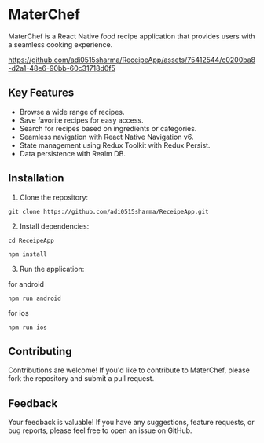 # MaterChef

MaterChef is a React Native food recipe application that provides users with a seamless cooking experience. 

https://github.com/adi0515sharma/ReceipeApp/assets/75412544/c0200ba8-d2a1-48e6-90bb-60c31718d0f5

## Key Features

- Browse a wide range of recipes.
- Save favorite recipes for easy access.
- Search for recipes based on ingredients or categories.
- Seamless navigation with React Native Navigation v6.
- State management using Redux Toolkit with Redux Persist.
- Data persistence with Realm DB.

## Installation

1. Clone the repository:
```
git clone https://github.com/adi0515sharma/ReceipeApp.git
```

2. Install dependencies:
```
cd ReceipeApp
```
```
npm install
```

3. Run the application:

for android
```
npm run android
```
for ios
```
npm run ios
```

## Contributing

Contributions are welcome! If you'd like to contribute to MaterChef, please fork the repository and submit a pull request.

## Feedback

Your feedback is valuable! If you have any suggestions, feature requests, or bug reports, please feel free to open an issue on GitHub.
